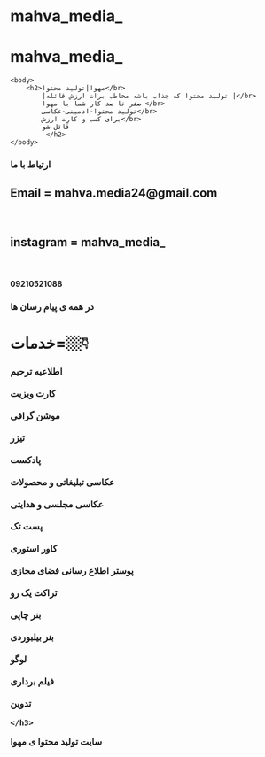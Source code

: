 # mahva_media_

<!DOCTYPE html>
<html lang="pe">
    <head>
        <meta charset="UTF-8"
         < title><h1>mahva_media_</h1></title>
    </head>
    
    <body>
        <h2>مهوا|تولید محتوا</br>
            |تولید محتوا که جذاب باشه مخاطب برات ارزش قائله |</br>
            صفر تا صد کار شما با مهوا </br>
            تولید محتوا-ادمینی-عکاسی</br>
            برای کسب و کارِت ارزش</br>
            قائل شو
             </h2>
    </body>
</html>

<h3>ارتیاط با ما</h3>
 <h2>Email  =  mahva.media24@gmail.com</h2> </br>
  <h2>instagram   =  mahva_media_</h2> </br>

<h4>09210521088</h4>
<h3>در همه ی پیام رسان ها</h3>

<h1>خدمات=👇🏼</h1>
<h3>
    اطلاعیه ترحیم </br>
</br>
    کارت ویزیت </br>
</br>
    موشن گرافی </br>
</br>
    تیزر </br>
</br>
    پادکست </br>
</br>    
    عکاسی تبلیغاتی و محصولات </br>

</br>
    عکاسی مجلسی و هدایتی </br>
</br>
    پست تک </br>
</br>
    کاور استوری </br>
</br>
    پوستر اطلاع رسانی فضای مجازی </br>
</br>
    تراکت یک رو </br>
</br>
    بنر چاپی </br>
</br>
    بنر بیلبوردی </br>
</br>
    لوگو </br>
</br>
    فیلم برداری </br>
</br>
    تدوین </br>
    
    
    
    </h3>
 سایت تولید محتوا ی مهوا

